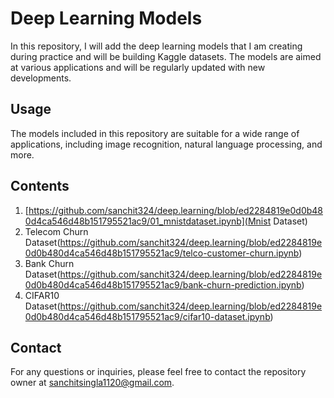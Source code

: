 # Deep Learning Models

In this repository, I will add the deep learning models that I am creating during practice and will be building Kaggle datasets. The models are aimed at various applications and will be regularly updated with new developments.

## Usage
The models included in this repository are suitable for a wide range of applications, including image recognition, natural language processing, and more.

## Contents
1. [https://github.com/sanchit324/deep.learning/blob/ed2284819e0d0b480d4ca546d48b151795521ac9/01_mnistdataset.ipynb](Mnist Dataset)
2. Telecom Churn Dataset(https://github.com/sanchit324/deep.learning/blob/ed2284819e0d0b480d4ca546d48b151795521ac9/telco-customer-churn.ipynb)
3. Bank Churn Dataset(https://github.com/sanchit324/deep.learning/blob/ed2284819e0d0b480d4ca546d48b151795521ac9/bank-churn-prediction.ipynb)
4. CIFAR10 Dataset(https://github.com/sanchit324/deep.learning/blob/ed2284819e0d0b480d4ca546d48b151795521ac9/cifar10-dataset.ipynb)

## Contact
For any questions or inquiries, please feel free to contact the repository owner at sanchitsingla1120@gmail.com. 
